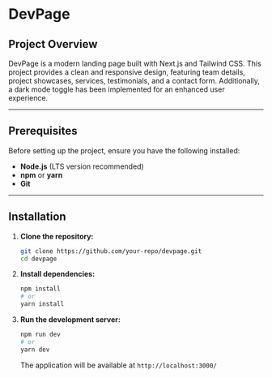 # DevPage

## Project Overview
DevPage is a modern landing page built with Next.js and Tailwind CSS. This project provides a clean and responsive design, featuring team details, project showcases, services, testimonials, and a contact form. Additionally, a dark mode toggle has been implemented for an enhanced user experience.

---

## Prerequisites
Before setting up the project, ensure you have the following installed:
- **Node.js** (LTS version recommended)
- **npm** or **yarn**
- **Git**

---

## Installation
1. **Clone the repository:**
   ```sh
   git clone https://github.com/your-repo/devpage.git
   cd devpage
   ```

2. **Install dependencies:**
   ```sh
   npm install  
   # or
   yarn install
   ```

3. **Run the development server:**
   ```sh
   npm run dev  
   # or
   yarn dev
   ```
   The application will be available at `http://localhost:3000/`